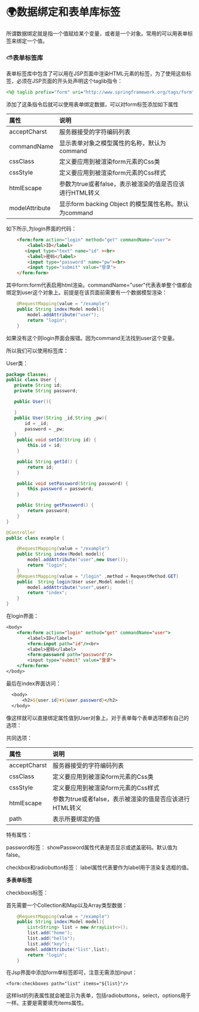 # :earth_africa:数据绑定和表单库标签 #

所谓数据绑定就是指一个值赋给某个变量，或者是一个对象。常用的可以用表单标签来绑定一个值。

### :partly_sunny:表单标签库 ###

表单标签库中包含了可以用在JSP页面中渲染HTML元素的标签，为了使用这些标签，必须在JSP页面的开头处声明这个taglib指令：

```jsp
<%@ taglib prefix="form" uri="http://www.springframework.org/tags/form" %>
```

添加了这条指令后就可以使用表单绑定数据，可以对form标签添加如下属性

|属性|说明|
|:-|:-|
|acceptCharst|服务器接受的字符编码列表|
|commandName|显示表单对象之模型属性的名称，默认为command|
|cssClass|定义要应用到被渲染form元素的Css类|
|cssStyle|定义要应用到被渲染form元素的Css样式|
|htmlEscape|参数为true或者false，表示被渲染的值是否应该进行HTML转义|
|modelAttribute|显示form backing Object 的模型属性名称。默认为command|

如下所示,为login界面的代码：

```html
    <form:form action="login" method="get" commandName="user">
        <label>ID</label>
       <input type="text" name="id" ><br>
        <label>密码</label>
        <input type="password" name="pw"><br>
        <input type="submit" value="登录">
    </form:form>
```

其中form:form代表启用html渲染。commandName="user"代表表单整个值都会绑定到user这个对象上。前提是在该页面前需要有一个数据模型渲染：

```java
    @RequestMapping(value = "/example")
    public String index(Model model){
        model.addAttribute("user");
        return "login";
    }
```

如果没有这个则login界面会报错。因为command无法找到user这个变量。

所以我们可以使用标签库：

User类：

```java
package Classes;
public class User {
   private String id;
   private String password;

   public User(){

   }
   public User(String _id,String _pw){
       id = _id;
       password = _pw;
   }
    public void setId(String id) {
        this.id = id;
    }

    public String getId() {
        return id;
    }

    public void setPassword(String password) {
        this.password = password;
    }

    public String getPassword() {
        return password;
    }
}
```


```java
@Controller
public class example {

    @RequestMapping(value = "/example")
    public String index(Model model){
        model.addAttribute("user",new User());
        return "login";
    }
    @RequestMapping(value = "/login" ,method = RequestMethod.GET)
    public  String login(User user,Model model){
        model.addAttribute("user",user);
        return "index";
    }
}
```

在login界面：

```jsp
<body>
    <form:form action="login" method="get" commandName="user">
        <label>ID</label>
        <form:input path="id"/><br>
        <label>密码</label>
        <form:password path="password"/>
        <input type="submit" value="登录">
    </form:form>
</body>
```

最后在index界面访问：

```jsp
  <body>
      <h2>${user.id}+${user.password}</h2>
  </body>
```

像这样就可以直接绑定属性值到User对象上。对于表单每个表单选项都有自己的选项：

共同选项：

|属性|说明|
|:--|:--|
|acceptCharst|服务器接受的字符编码列表|
|cssClass|定义要应用到被渲染form元素的Css类|
|cssStyle|定义要应用到被渲染form元素的Css样式|
|htmlEscape|参数为true或者false，表示被渲染的值是否应该进行HTML转义|
|path|表示所要绑定的值|

特有属性：

password标签： showPassword属性代表是否显示或遮盖密码。默认值为false。

checkbox和radiobutton标签： label属性代表要作为label用于渲染复选框的值。

**多表单标签**

checkboxs标签：

首先需要一个Collection和Map以及Array类型数据：

```java
    @RequestMapping(value = "/example")
    public String index(Model model){
        List<String> list = new ArrayList<>();
        list.add("home");
        list.add("hello");
        list.add("key");
       model.addAttribute("list",list);
        return "login";
    }
```

在Jsp界面中添加form单标签即可，注意无需添加input：

```jap
<form:checkboxes path="list" items="${list}"/>
```

这样list的列表属性就会被显示为表单，包括radiobuttons，select，options用于一样。主要是需要填充items属性。




